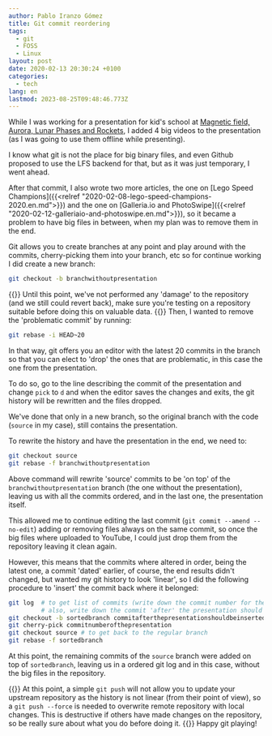 ```yaml
---
author: Pablo Iranzo Gómez
title: Git commit reordering
tags:
  - git
  - FOSS
  - Linux
layout: post
date: 2020-02-13 20:30:24 +0100
categories:
  - tech
lang: en
lastmod: 2023-08-25T09:48:46.773Z
---
```


While I was working for a presentation for kid's school at [Magnetic field, Aurora, Lunar Phases and Rockets]("campo-magnetico-auroras-fases-lunares-cohetes.md"), I added 4 big videos to the presentation (as I was going to use them offline while presenting).

I know what git is not the place for big binary files, and even Github proposed to use the LFS backend for that, but as it was just temporary, I went ahead.

After that commit, I also wrote two more articles, the one on [Lego Speed Champions]({{<relref "2020-02-08-lego-speed-champions-2020.en.md">}}) and the one on [Galleria.io and PhotoSwipe]({{<relref "2020-02-12-galleriaio-and-photoswipe.en.md">}}), so it became a problem to have big files in between, when my plan was to remove them in the end.

Git allows you to create branches at any point and play around with the commits, cherry-picking them into your branch, etc so for continue working I did create a new branch:

```sh
git checkout -b branchwithoutpresentation
```

{{<tip>}}
Until this point, we've not performed any 'damage' to the repository (and we still could revert back), make sure you're testing on a repository suitable before doing this on valuable data.
{{</tip>}}
Then, I wanted to remove the 'problematic commit' by running:

```sh
git rebase -i HEAD~20
```

In that way, git offers you an editor with the latest 20 commits in the branch so that you can elect to 'drop' the ones that are problematic, in this case the one from the presentation.

To do so, go to the line describing the commit of the presentation and change `pick` to `d` and when the editor saves the changes and exits, the git history will be rewritten and the files dropped.

We've done that only in a new branch, so the original branch with the code (`source` in my case), still contains the presentation.

To rewrite the history and have the presentation in the end, we need to:

```sh
git checkout source
git rebase -f branchwithoutpresentation
```

Above command will rewrite 'source' commits to be 'on top' of the `branchwithoutpresentation` branch (the one without the presentation), leaving us with all the commits ordered, and in the last one, the presentation itself.

This allowed me to continue editing the last commit (`git commit --amend --no-edit`) adding or removing files always on the same commit, so once the big files where uploaded to
YouTube, I could just drop them from the repository leaving it clean again.

However, this means that the commits where altered in order, being the latest one, a commit 'dated' earlier, of course, the end results didn't changed, but wanted my git history to look 'linear', so I did the following procedure to 'insert' the commit back where it belonged:

```sh
git log  # to get list of commits (write down the commit number for the presentation)
         # also, write down the commit 'after' the presentation should be inserted
git checkout -b sortedbranch commitafterthepresentationshouldbeinserted
git cherry-pick commitnumberofthepresentation
git checkout source # to get back to the regular branch
git rebase -f sortedbranch
```

At this point, the remaining commits of the `source` branch were added on top of `sortedbranch`, leaving us in a ordered git log and in this case, without the big files in the repository.

{{<danger>}}
At this point, a simple `git push` will not allow you to update your upstream repository as the history is not linear (from their point of view), so a `git push --force` is needed to overwrite remote repository with local changes. This is destructive if others have made changes on the repository, so be really sure about what you do before doing it.
{{</danger>}}
Happy git playing!
